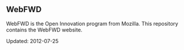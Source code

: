 ## WebFWD

WebFWD is the Open Innovation program from Mozilla.  This 
repository contains the WebFWD website.

Updated: 2012-07-25
